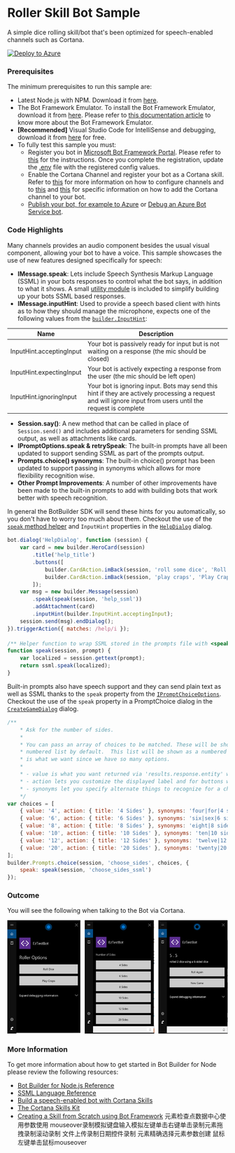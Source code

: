 # Roller Skill Bot Sample

A simple dice rolling skill/bot that's been optimized for speech-enabled channels such as Cortana.

[![Deploy to Azure][Deploy Button]][Deploy Node/RollerSkill]

[Deploy Button]: https://azuredeploy.net/deploybutton.png
[Deploy Node/RollerSkill]: https://azuredeploy.net

### Prerequisites

The minimum prerequisites to run this sample are:
* Latest Node.js with NPM. Download it from [here](https://nodejs.org/en/download/).
* The Bot Framework Emulator. To install the Bot Framework Emulator, download it from [here](https://emulator.botframework.com/). Please refer to [this documentation article](https://github.com/microsoft/botframework-emulator/wiki/Getting-Started) to know more about the Bot Framework Emulator.
* **[Recommended]** Visual Studio Code for IntelliSense and debugging, download it from [here](https://code.visualstudio.com/) for free.
* To fully test this sample you must:
    * Register you bot in [Microsoft Bot Framework Portal](https://dev.botframework.com/bots). Please refer to [this](https://docs.microsoft.com/en-us/bot-framework/portal-register-bot) for the instructions. Once you complete the registration, update the [.env](.env) file with the registered config values. 
    * Enable the Cortana Channel and register your bot as a Cortana skill. Refer to [this](https://docs.microsoft.com/en-us/bot-framework/portal-configure-channels) for more information on how to configure channels and to [this](https://docs.microsoft.com/en-us/bot-framework/channels/channel-cortana) and [this](https://docs.microsoft.com/en-us/cortana/tutorials/bot-skills/add-bot-to-cortana-channel) for specific information on how to add the Cortana channel to your bot.
    *  [Publish your bot, for example to Azure](https://docs.microsoft.com/en-us/bot-framework/deploy-bot-overview) or [Debug an Azure Bot Service bot](https://docs.microsoft.com/en-us/bot-framework/azure/azure-bot-service-debug-bot).

### Code Highlights

Many channels provides an audio component besides the usual visual component, allowing your bot to have a voice. This sample showcases the use of new features designed specifically for speech:

* **IMessage.speak**: Lets include Speech Synthesis Markup Language (SSML) in your bots responses to control what the bot says, in addition to what it shows. A small [utility module](ssml.js) is included to simplify building up your bots SSML based responses.
* **IMessage.inputHint**: Used to provide a speech based client with hints as to how they should manage the microphone, expects one of the following values from the [`builder.InputHint`](https://docs.botframework.com/en-us/node/builder/chat-reference/modules/_botbuilder_d_.html#inputhint):

|Name|Description|
|---|---|
|InputHint.acceptingInput|Your bot is passively ready for input but is not waiting on a response (the mic should be closed)|
|InputHint.expectingInput|Your bot is actively expecting a response from the user (the mic should be left open)|
|InputHint.ignoringInput|Your bot is ignoring input. Bots may send this hint if they are actively processing a request and will ignore input from users until the request is complete|

* **Session.say()**: A new method that can be called in place of `Session.send()` and includes additional parameters for sending SSML output, as well as attachments like cards. 
* **IPromptOptions.speak & retrySpeak**: The built-in prompts have all been updated to support sending SSML as part of the prompts output.
* **Prompts.choice() synonyms**: The built-in choice() prompt has been updated to support passing in synonyms which allows for more flexibility recognition wise.
* **Other Prompt Improvements**: A number of other improvements have been made to the built-in prompts to add with building bots that work better with speech recognition.

In general the BotBuilder SDK will send these hints for you automatically, so you don't have to worry too much about them. Checkout the use of the [`speak` method helper](app.js#L267-L271) and `InputHint` properties in the [`HelpDialog`](app.js#L253-L265) dialog.

````JavaScript
bot.dialog('HelpDialog', function (session) {
    var card = new builder.HeroCard(session)
        .title('help_title')
        .buttons([
            builder.CardAction.imBack(session, 'roll some dice', 'Roll Dice'),
            builder.CardAction.imBack(session, 'play craps', 'Play Craps')
        ]);
    var msg = new builder.Message(session)
        .speak(speak(session, 'help_ssml'))
        .addAttachment(card)
        .inputHint(builder.InputHint.acceptingInput);
    session.send(msg).endDialog();
}).triggerAction({ matches: /help/i });

/** Helper function to wrap SSML stored in the prompts file with <speak/> tag. */
function speak(session, prompt) {
    var localized = session.gettext(prompt);
    return ssml.speak(localized);
}
````

Built-in prompts also have speech support and they can send plain text as well as SSML thanks to the `speak` property from the [`IPromptChoiceOptions`](https://docs.botframework.com/en-us/node/builder/chat-reference/interfaces/_botbuilder_d_.ipromptchoiceoptions.html#speak). Checkout the use of the `speak` property in a PromptChoice dialog in the [`CreateGameDialog`](apps.js#L58-L79) dialog.

````JavaScript
/**
    * Ask for the number of sides.
    * 
    * You can pass an array of choices to be matched. These will be shown as a
    * numbered list by default.  This list will be shown as a numbered list which
    * is what we want since we have so many options.
    * 
    * - value is what you want returned via 'results.response.entity' when selected.
    * - action lets you customize the displayed label and for buttons what get sent when clicked.
    * - synonyms let you specify alternate things to recognize for a choice.
    */
var choices = [
    { value: '4', action: { title: '4 Sides' }, synonyms: 'four|for|4 sided|4 sides' },
    { value: '6', action: { title: '6 Sides' }, synonyms: 'six|sex|6 sided|6 sides' },
    { value: '8', action: { title: '8 Sides' }, synonyms: 'eight|8 sided|8 sides' },
    { value: '10', action: { title: '10 Sides' }, synonyms: 'ten|10 sided|10 sides' },
    { value: '12', action: { title: '12 Sides' }, synonyms: 'twelve|12 sided|12 sides' },
    { value: '20', action: { title: '20 Sides' }, synonyms: 'twenty|20 sided|20 sides' }
];
builder.Prompts.choice(session, 'choose_sides', choices, { 
    speak: speak(session, 'choose_sides_ssml') 
});
````

### Outcome
You will see the following when talking to the Bot via Cortana.

![Sample Outcome](images/outcome-cortana.png)

### More Information

To get more information about how to get started in Bot Builder for Node please review the following resources:
* [Bot Builder for Node.js Reference](https://docs.microsoft.com/en-us/bot-framework/nodejs/)
* [SSML Language Reference](https://msdn.microsoft.com/en-us/library/hh378377(v=office.14).aspx)
* [Build a speech-enabled bot with Cortana Skills](https://docs.microsoft.com/en-us/bot-framework/nodejs/bot-builder-nodejs-cortana-skill)
* [The Cortana Skills Kit](https://docs.microsoft.com/en-us/cortana/getstarted)
* [Creating a Skill from Scratch using Bot Framework](https://docs.microsoft.com/en-us/cortana/tutorials/bot-skills/add-bot-to-cortana-channel)
元素检查点数据中心使用参数使用                         mouseover录制模拟键盘输入模拟左键单击右键单击录制元素拖拽录制滚动录制                         文件上传录制日期控件录制                         元素精确选择元素参数创建                         鼠标左键单击鼠标mouseover
